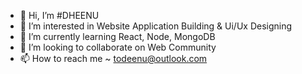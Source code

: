 - 👋 Hi, I’m #DHEENU
- 👀 I’m interested in Website Application Building & Ui/Ux Designing
- 🌱 I’m currently learning React, Node, MongoDB
- 💞️ I’m looking to collaborate on Web Community
- 📫 How to reach me ~ todeenu@outlook.com

<!---
DEENU-Web-GitHUB/DEENU-Web-GitHUB is a ✨ special ✨ repository because its `README.md` (this file) appears on your GitHub profile.
You can click the Preview link to take a look at your changes.
--->
